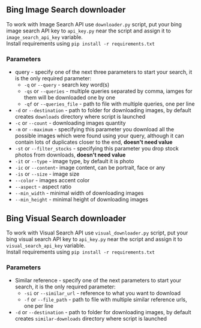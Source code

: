 ## Bing Image Search downloader

To work with Image Search API use `downloader.py` script, put your bing image search API key to `api_key.py` near the script and assign it to `image_search_api_key` variable.  
Install requirements using `pip install -r requirements.txt`  

### Parameters
- query - specify one of the next three parameters to start your search, it is the only required parameter:
  - `-q` or `--query` - search key word(s)
  - `-qs` or `--queries` - multiple queries separated by comma, iamges for them will be downloaded one by one
  - `-qf` or `--queries_file` - path to file with multiple queries, one per line
- `-d` or `--destination` - path to folder for downloading images, by default creates `downloads` directory where script is launched
- `-c` or `--count` - downloading images quantity
- `-m` or `--maximum` - specifying this parameter you download all the possible images which were found using your query, although it can contain lots of duplicates closer to the end, **doesn't need value**
- `-st` or `--filter_stocks` - specifying this parameter you drop stock photos from downloads, **doesn't need value**
- `-it` or `--type` - image type, by default it is photo
- `-ic` or `--content`- image content, can be portrait, face or any
- `-is` or `--size` - image size
- `--color` - images accent color
- `--aspect` - aspect ratio
- `--min_width` - minimal width of downloading images
- `--min_height` - minimal height of downloading images

## Bing Visual Search downloader

To work with Visual Search API use `visual_downloader.py` script, put your bing visual search API key to `api_key.py` near the script and assign it to `visual_search_api_key` variable.  
Install requirements using `pip install -r requirements.txt`  

### Parameters
- Similar reference - specify one of the next parameters to start your search, it is the only required parameter:
  - `-si` or `--similar_url` - reference to what you want to download
  - `-f` or `--file_path` - path to file with multiple similar reference urls, one per line
- `-d` or `--destination` - path to folder for downloading images, by default creates `similar-downloads` directory where script is launched
